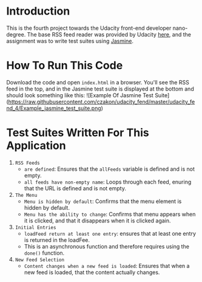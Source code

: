# Introduction
This is the fourth project towards the Udacity front-end developer nano-degree. The base RSS feed reader was provided by Udacity [here](https://github.com/udacity/frontend-nanodegree-feedreader), and the assignment was to write test suites using [Jasmine](http://jasmine.github.io/).

# How To Run This Code
Download the code and open `index.html` in a browser. You'll see the RSS feed in the top, and in the Jasmine test suite is displayed at the bottom and should look something like this:
![Example Of Jasmine Test Suite]
(https://raw.githubusercontent.com/czakon/udacity_fend/master/udacity_fend_4/Example_jasmine_test_suite.png) 

# Test Suites Written For This Application
1. `RSS Feeds`
   * `are defined`: Ensures that the `allFeeds` variable is defined and is not empty. 
   * `all feeds have non-empty name`: Loops through each feed, enuring that the URL is defined and is not empty. 
2. `The Menu`
   * `Menu is hidden by default`: Confirms that the menu element is hidden by default. 
   * `Menu has the ability to change`: Confirms that menu appears when it is clicked, and that it disappears when it is clicked again. 
3. `Initial Entries`
   * `loadFeed return at least one entry`: ensures that at least one entry is returned in the loadFee. 
   * This is an asynchronous function and therefore requires using the `done()` function. 
4. `New Feed Selection`
   * `Content changes when a new feed is loaded`: Ensures that when a new feed is loaded, that the content actually changes. 

